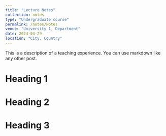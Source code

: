 ```yaml
---
title: "Lecture Notes"
collection: notes
type: "Undergraduate course"
permalink: /notes/Notes
venue: "University 1, Department"
date: 2024-04-29
location: "City, Country"
---
```


This is a description of a teaching experience. You can use markdown like any other post.

Heading 1
======

Heading 2
======

Heading 3
======